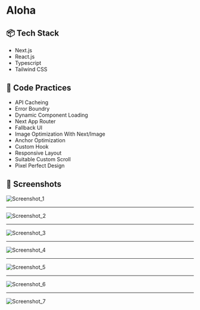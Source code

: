# Aloha

## 📦 Tech Stack
 - Next.js 
 - React.js
 - Typescript
 - Tailwind CSS


## 🎯 Code Practices
 - API Cacheing
 - Error Boundry
 - Dynamic Component Loading
 - Next App Router
 - Fallback UI
 - Image Optimization With Next/Image
 - Anchor Optimization
 - Custom Hook 
 - Responsive Layout
 - Suitable Custom Scroll
 - Pixel Perfect Design
 
 

## 👀 Screenshots 
![Screenshot_1](https://github.com/shatishdesai202/kimo-task/assets/66472172/dc8d04a0-e401-482a-bf58-fa39d4864ff7)
___
![Screenshot_2](https://github.com/shatishdesai202/kimo-task/assets/66472172/3b76fe72-e6d0-4f81-8fa1-a246dd55ecd2)
___
![Screenshot_3](https://github.com/shatishdesai202/kimo-task/assets/66472172/10d866e7-2141-4ed9-b73b-027b808fbd81)
___
![Screenshot_4](https://github.com/shatishdesai202/kimo-task/assets/66472172/70f96edf-6e8f-4d8b-a68c-40c63c8dca56)
___
![Screenshot_5](https://github.com/shatishdesai202/kimo-task/assets/66472172/c5100093-db2d-4d3f-a01a-c1174797f49b)
___
![Screenshot_6](https://github.com/shatishdesai202/kimo-task/assets/66472172/ab69151d-77ed-46aa-9889-c64a0955007f)
___
![Screenshot_7](https://github.com/shatishdesai202/kimo-task/assets/66472172/5f9f5155-cdcf-4413-baaa-a421d5b3abcc) 
